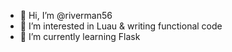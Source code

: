 - 👋 Hi, I’m @riverman56
- 👀 I’m interested in Luau & writing functional code
- 🌱 I’m currently learning Flask
